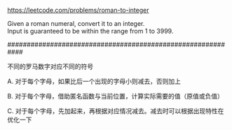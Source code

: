 https://leetcode.com/problems/roman-to-integer

Given a roman numeral, convert it to an integer.  
Input is guaranteed to be within the range from 1 to 3999.  

############################################################

不同的罗马数字对应不同的符号  

A. 对于每个字母，如果比后一个出现的字母小则减去，否则加上  

B. 对于每个字母，借助匿名函数与当前位置，计算实际需要的值（原值或负值）  

C. 对于每个字母，先加起来，再根据对应情况减去。减去时可以根据出现特性在优化一下  
